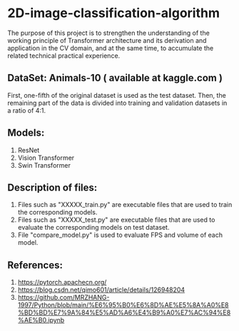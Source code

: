 # 2D-image-classification-algorithm
The purpose of this project is to strengthen the understanding of the working principle of Transformer architecture and its derivation and application in the CV domain, and at the same time, to accumulate the related technical practical experience.

## DataSet: Animals-10 ( available at kaggle.com )
First, one-fifth of the original dataset is used as the test dataset. Then, the remaining part of the data is divided into training and validation datasets in a ratio of 4:1.

## Models:
1. ResNet
2. Vision Transformer
3. Swin Transformer

## Description of files:
1. Files such as "XXXXX_train.py" are executable files that are used to train the corresponding models.
2. Files such as "XXXXX_test.py" are executable files that are used to evaluate the corresponding models on test dataset.
3. File "compare_model.py" is used to evaluate FPS and volume of each model.


## References:
1. https://pytorch.apachecn.org/
2. https://blog.csdn.net/qimo601/article/details/126948204
3. https://github.com/MRZHANG-1997/Python/blob/main/%E6%95%B0%E6%8D%AE%E5%8A%A0%E8%BD%BD%E7%9A%84%E5%AD%A6%E4%B9%A0%E7%AC%94%E8%AE%B0.ipynb
